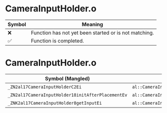 # CameraInputHolder.o
| Symbol | Meaning 
| ------------- | ------------- 
| :x: | Function has not yet been started or is not matching. 
| :white_check_mark: | Function is completed. 


# CameraInputHolder.o
| Symbol (Mangled) | Symbol (Demangled) | Decompiled? |
| ------------- |  ------------- | ------------- |
| `_ZN2al17CameraInputHolderC2Ei` | `al::CameraInputHolder::CameraInputHolder(int)` | :white_check_mark: |
| `_ZN2al17CameraInputHolder18initAfterPlacementEv` | `al::CameraInputHolder::initAfterPlacement(void)` | :white_check_mark: |
| `_ZNK2al17CameraInputHolder8getInputEi` | `al::CameraInputHolder::getInput(int)const` | :white_check_mark: |
